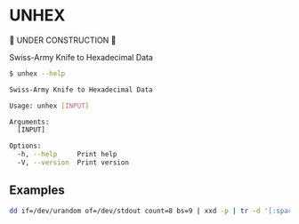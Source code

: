 # UNHEX

🚧 UNDER CONSTRUCTION 🚧


Swiss-Army Knife to Hexadecimal Data

```bash
$ unhex --help

Swiss-Army Knife to Hexadecimal Data

Usage: unhex [INPUT]

Arguments:
  [INPUT]

Options:
  -h, --help     Print help
  -V, --version  Print version
```


## Examples

```bash
dd if=/dev/urandom of=/dev/stdout count=8 bs=9 | xxd -p | tr -d '[:space:]' | unhex
```
